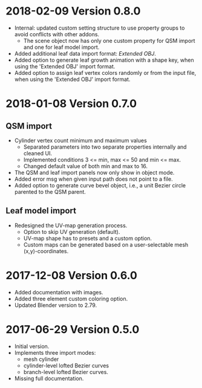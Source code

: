 # 2018-02-09 Version 0.8.0

- Internal: updated custom setting structure to use property groups to avoid conflicts with other addons.
	- The scene object now has only one custom property for QSM import and one for leaf model import.
- Added additional leaf data import format: *Extended OBJ*.
- Added option to generate leaf growth animation with a shape key, when using the 'Extended OBJ' import format.
- Added option to assign leaf vertex colors randomly or from the input file, when using the 'Extended OBJ' import format.

# 2018-01-08 Version 0.7.0

## QSM import
- Cylinder vertex count minimum and maximum values
	- Separated parameters into two separate properties internally and cleaned UI.
	- Implemented conditions 3 <= min, max <= 50 and min <= max.
	- Changed default value of both min and max to 16.
- The QSM and leaf import panels now only show in object mode.
- Added error msg when given input path does not point to a file.
- Added option to generate curve bevel object, i.e., a unit Bezier circle parented to the QSM parent.

## Leaf model import
- Redesigned the UV-map generation process.
	- Option to skip UV generation (default).
	- UV-map shape has to presets and a custom option.
	- Custom maps can be generated based on a user-selectable mesh (x,y)-coordinates.

# 2017-12-08 Version 0.6.0

- Added documentation with images.
- Added three element custom coloring option.
- Updated Blender version to 2.79.

# 2017-06-29 Version 0.5.0

- Initial version.
- Implements three import modes:
	- mesh cylinder
	- cylinder-level lofted Bezier curves
	- branch-level lofted Bezier curves.
- Missing full documentation.